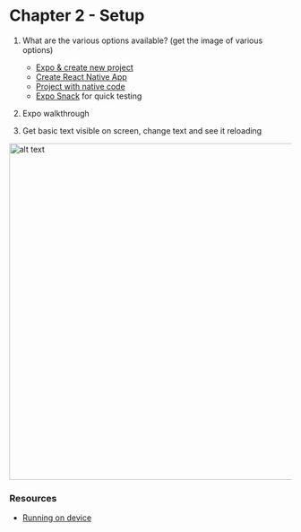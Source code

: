 # Chapter 2 - Setup

1.  What are the various options available? (get the image of various options)

    - [Expo & create new project](https://docs.expo.io/versions/v28.0.0/workflow/up-and-running)
    - [Create React Native App](https://github.com/react-community/create-react-native-app#installation)
    - [Project with native code](https://facebook.github.io/react-native/docs/getting-started#creating-a-new-application)
    - [Expo Snack](https://expo.io/tools#snack) for quick testing

2.  Expo walkthrough
3.  Get basic text visible on screen, change text and see it reloading

<img src="../media/start-screen-expo.png" alt="alt text" height="600px">

### Resources

- [Running on device](https://facebook.github.io/react-native/docs/running-on-device)
